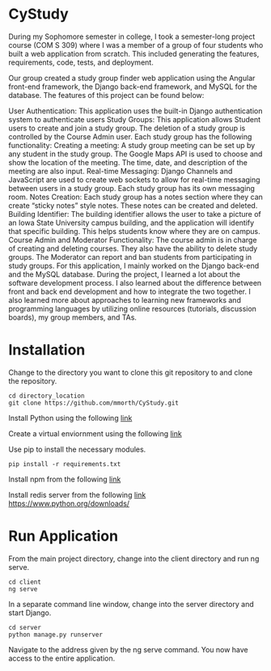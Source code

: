 # CyStudy
During my Sophomore semester in college, I took a semester-long project course (COM S 309) where I was a member of a group of four students who built a web application from scratch. This included generating the features, requirements, code, tests, and deployment.

Our group created a study group finder web application using the Angular front-end framework, the Django back-end framework, and MySQL for the database. The features of this project can be found below:

User Authentication: This application uses the built-in Django authentication system to authenticate users
Study Groups: This application allows Student users to create and join a study group. The deletion of a study group is controlled by the Course Admin user. Each study group has the following functionality:
Creating a meeting: A study group meeting can be set up by any student in the study group. The Google Maps API is used to choose and show the location of the meeting. The time, date, and description of the meeting are also input.
Real-time Messaging: Django Channels and JavaScript are used to create web sockets to allow for real-time messaging between users in a study group. Each study group has its own messaging room.
Notes Creation: Each study group has a notes section where they can create “sticky notes” style notes. These notes can be created and deleted.
Building Identifier: The building identifier allows the user to take a picture of an Iowa State University campus building, and the application will identify that specific building. This helps students know where they are on campus.
Course Admin and Moderator Functionality: The course admin is in charge of creating and deleting courses. They also have the ability to delete study groups. The Moderator can report and ban students from participating in study groups.
For this application, I mainly worked on the Django back-end and the MySQL database. During the project, I learned a lot about the software development process. I also learned about the difference between front and back end development and how to integrate the two together. I also learned more about approaches to learning new frameworks and programming languages by utilizing online resources (tutorials, discussion boards), my group members, and TAs.


# Installation
Change to the directory you want to clone this git repository to and clone the repository.
```
cd directory_location
git clone https://github.com/mmorth/CyStudy.git
```

Install Python using the following [link](https://www.python.org/downloads/)

Create a virtual enviornment using the following [link](https://virtualenv.pypa.io/en/stable/installation/)

Use pip to install the necessary modules.
```
pip install -r requirements.txt
```

Install npm from the following [link](https://www.npmjs.com/get-npm)

Install redis server from the following [link](https://redis.io/topics/quickstart)
https://www.python.org/downloads/

# Run Application
From the main project directory, change into the client directory and run ng serve.
```
cd client
ng serve
```

In a separate command line window, change into the server directory and start Django.
```
cd server
python manage.py runserver
```

Navigate to the address given by the ng serve command. You now have access to the entire application.

